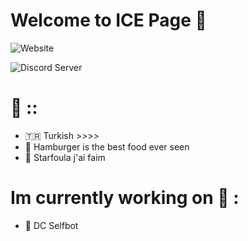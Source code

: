 # Welcome to ICE Page 🌴

![Website](https://img.shields.io/website?label=ICE🍿&style=for-the-badge&url=https%3A%2F%2Fgithub.com/ICExFS)

<img alt="Discord Server" src="https://discord.com/api/guilds/767419095845961768/embed.png" />

# 🦄 ::
* 🇹🇷 Turkish >>>>
* 🍔 Hamburger is the best food ever seen
* 🌱 Starfoula j'ai faim

# Im currently working on 🌵 :
* 🦋 DC Selfbot 
